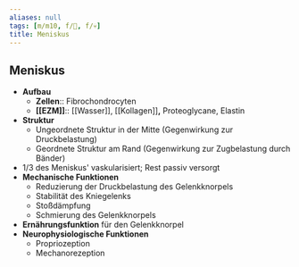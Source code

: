 ```yaml
---
aliases: null
tags: [m/m10, f/🦴, f/💀]
title: Meniskus
---
```

## Meniskus

- **Aufbau**
    - **Zellen**:: Fibrochondrocyten
    - **[[EZM]]**:: [[Wasser]], [[Kollagen]]**,** Proteoglycane, Elastin
- **Struktur**
    - Ungeordnete Struktur in der Mitte (Gegenwirkung zur Druckbelastung)
    - Geordnete Struktur am Rand (Gegenwirkung zur Zugbelastung durch Bänder)
- 1/3 des Meniskus' vaskularisiert; Rest passiv versorgt
- **Mechanische Funktionen**
    - Reduzierung der Druckbelastung des Gelenkknorpels
    - Stabilität des Kniegelenks
    - Stoßdämpfung
    - Schmierung des Gelenkknorpels
- **Ernährungsfunktion** für den Gelenkknorpel
- **Neurophysiologische Funktionen**
    - Propriozeption
    - Mechanorezeption

